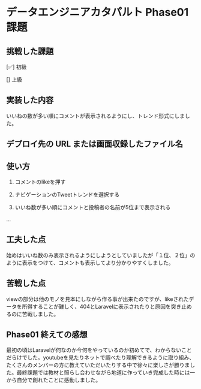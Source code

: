 # データエンジニアカタパルト Phase01 課題

## 挑戦した課題

[✅] 初級

[] 上級

## 実装した内容
いいねの数が多い順にコメントが表示されるようにし、トレンド形式にしました。

## デプロイ先の URL または画面収録したファイル名

## 使い方

1. コメントのlikeを押す

2. ナビゲーションのTweetトレンドを選択する

3. いいね数が多い順にコメントと投稿者の名前が5位まで表示される

...

## 工夫した点
始めはいいね数のみ表示されるようにしようとしていましたが「１位、２位」のように表示をつけて、コメントも表示してより分かりやすくしました。

## 苦戦した点
viewの部分は他のモノを見本にしながら作る事が出来たのですが、likeされたデータを所得することが難しく、404とLaravelに表示されたりと原因を突き止めるのに苦戦しました。

## Phase01 終えての感想
最初の頃はLaravelが何なのか今何をやっているのか初めてで、わからないことだらけでした。youtubeを見たりネットで調べたり理解できるように取り組み、たくさんのメンバーの方に教えていただいたりする中で徐々に楽しさが勝りました。最終課題では教材と照らし合わせながら地道に作っていき完成した時には一から自分で創れたことに感動しました。